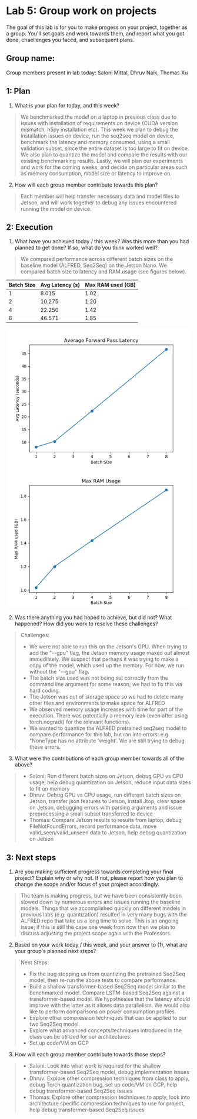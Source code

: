 Lab 5: Group work on projects
===
The goal of this lab is for you to make progess on your project, together as a group. You'll set goals and work towards them, and report what you got done, chaellenges you faced, and subsequent plans.

Group name:
---
Group members present in lab today: Saloni Mittal, Dhruv Naik, Thomas Xu

1: Plan
----
1. What is your plan for today, and this week? 

> We benchmarked the model on a laptop in previous class due to issues with installation of requirements on device (CUDA version mismatch, h5py installation etc). This week we plan to debug the installation issues on device, run the seq2seq model on device, benchmark the latency and memory consumed, using a small validation subset, since the entire dataset is too large to fit on device. We also plan to quantize the model and compare the results with our existing benchmarking results.
Lastly, we will plan our experiments and work for the coming weeks, and decide on particular areas such as memory consumption, model size or latency to improve on.

2. How will each group member contribute towards this plan?
> Each member will help transfer necessary data and model files to Jetson, and will work together to debug any issues encountered running the model on device.

2: Execution
----
1. What have you achieved today / this week? Was this more than you had planned to get done? If so, what do you think worked well?
> We compared performance across different batch sizes on the baseline model (ALFRED, Seq2Seq) on the Jetson Nano. We compared batch size to latency and RAM usage (see figures below).

| Batch Size | Avg Latency (s) | Max RAM used (GB) |
| ---   | --- | --- |
| 1 | 8.015 | 1.02
| 2 | 10.275 | 1.20 |
| 4 | 22.250 | 1.42 |
| 8 | 46.571 | 1.85 |

![batch_latency](lab5_batch_latency.png)
![batch_ram](lab5_batch_ram.png)


2. Was there anything you had hoped to achieve, but did not? What happened? How did you work to resolve these challenges?

> Challenges:
> - We were not able to run this on the Jetson's GPU. When trying to add the "--gpu" flag, the Jetson memory usage maxed out almost immediately. We suspect that perhaps it was trying to make a copy of the model, which used up the memory. For now, we run without the "--gpu" flag.
> - The batch size used was not being set correctly from the command line argument for some reason; we had to fix this via hard coding.
> - The Jetson was out of storage space so we had to delete many other files and environments to make space for ALFRED
> - We observed memory usage increases with time for part of the execution. There was potentially a  memory leak (even after using torch.nograd() for the relevant functions). 
> - We wanted to quantize the ALFRED pretrained seq2seq model to compare performance for this lab, but ran into errors: e.g. "NoneType has no attribute 'weight'. We are still trying to debug these errors.

3. What were the contributions of each group member towards all of the above?
> - Saloni: Run different batch sizes on Jetson, debug GPU vs CPU usage, help debug quantization on Jetson, reduce input data sizes to fit on memory
> - Dhruv: Debug GPU vs CPU usage, run different batch sizes on Jetson, transfer json features to Jetson, install Jtop, clear space on Jetson, debugging errors with parsing arguments and issue preprocessing a small subset transferred to device
> - Thomas: Compare Jetson results to results from laptop, debug FileNotFoundErrors, record performance data, move valid_seen/valid_unseen data to Jetson, help debug quantization on Jetson

3: Next steps
----
1. Are you making sufficient progress towards completing your final project? Explain why or why not. If not, please report how you plan to change the scope and/or focus of your project accordingly.

> The team is making progress, but we have been consistently been slowed down by numerous errors and issues running the baseline models. Things that we accomplished quickly on different models in previous labs (e.g. quantization) resulted in very many bugs with the ALFRED repo that take us a long time to solve. This is an ongoing issue; if this is still the case one week from now then we plan to discuss adjusting the project scope again with the Professors.

2. Based on your work today / this week, and your answer to (1), what are your group's planned next steps?
> Next Steps:
> - Fix the bug stopping us from quantizing the pretrained Seq2Seq model, then re-run the above tests to compare performance.
> - Build a shallow transformer-based Seq2Seq model similar to the benchmarked model. Compare LSTM-based Seq2Seq against a transformer-based model. We hypothesise that the latency should improve with the latter as it allows data parallelism. We would also like to perform comparisons on power consumption profiles.
> - Explore other compression techniques that can be applied to our two Seq2Seq model.
> - Explore what advanced concepts/techniques introduced in the class can be utilized for our architectures. 
> - Set up code/VM on GCP

3. How will each group member contribute towards those steps? 
> - Saloni: Look into what work is required for the shallow transformer-based Seq2Seq model, debug implementation issues
> - Dhruv: Explore other compression techniques from class to apply, debug Torch quantization bug, set up code/VM on GCP, help debug transformer-based Seq2Seq issues
> - Thomas: Explore other compression techniques to apply, look into architecture specific compression techniques to use for project, help debug transformer-based Seq2Seq issues
